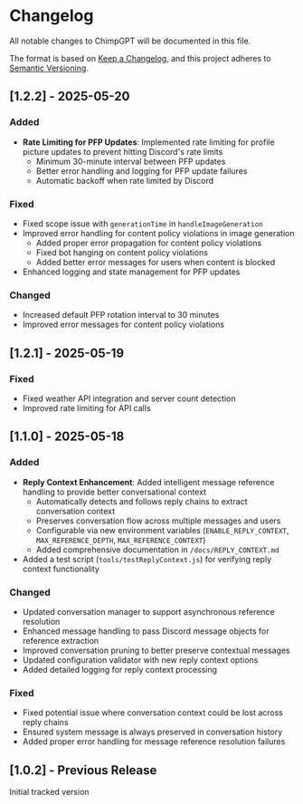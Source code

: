 # Changelog

All notable changes to ChimpGPT will be documented in this file.

The format is based on [Keep a Changelog](https://keepachangelog.com/en/1.0.0/),
and this project adheres to [Semantic Versioning](https://semver.org/spec/v2.0.0.html).

## [1.2.2] - 2025-05-20

### Added
- **Rate Limiting for PFP Updates**: Implemented rate limiting for profile picture updates to prevent hitting Discord's rate limits
  - Minimum 30-minute interval between PFP updates
  - Better error handling and logging for PFP update failures
  - Automatic backoff when rate limited by Discord

### Fixed
- Fixed scope issue with `generationTime` in `handleImageGeneration`
- Improved error handling for content policy violations in image generation
  - Added proper error propagation for content policy violations
  - Fixed bot hanging on content policy violations
  - Added better error messages for users when content is blocked
- Enhanced logging and state management for PFP updates

### Changed
- Increased default PFP rotation interval to 30 minutes
- Improved error messages for content policy violations

## [1.2.1] - 2025-05-19

### Fixed
- Fixed weather API integration and server count detection
- Improved rate limiting for API calls

## [1.1.0] - 2025-05-18

### Added

- **Reply Context Enhancement**: Added intelligent message reference handling to provide better conversational context
  - Automatically detects and follows reply chains to extract conversation context
  - Preserves conversation flow across multiple messages and users
  - Configurable via new environment variables (`ENABLE_REPLY_CONTEXT`, `MAX_REFERENCE_DEPTH`, `MAX_REFERENCE_CONTEXT`)
  - Added comprehensive documentation in `/docs/REPLY_CONTEXT.md`
- Added a test script (`tools/testReplyContext.js`) for verifying reply context functionality

### Changed

- Updated conversation manager to support asynchronous reference resolution
- Enhanced message handling to pass Discord message objects for reference extraction
- Improved conversation pruning to better preserve contextual messages
- Updated configuration validator with new reply context options
- Added detailed logging for reply context processing

### Fixed

- Fixed potential issue where conversation context could be lost across reply chains
- Ensured system message is always preserved in conversation history
- Added proper error handling for message reference resolution failures

## [1.0.2] - Previous Release

Initial tracked version
